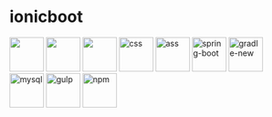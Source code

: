 # ionicboot

<img src="http://svgporn.com/logos/ionic.svg" width="60" height="60"/>
<img src="http://svgporn.com/logos/angular-icon.svg" width="60" height="60"/>
<img src="http://svgporn.com/logos/html-5.svg" width="60" height="60"/>
<img src="http://svgporn.com/logos/css-3.svg" width="60" height="60" alt="css"/>
<img src="http://svgporn.com/logos/sass.svg" width="60" height="60" alt="ass"/>
<img src="http://svgporn.com/logos/spring.svg" width="60" height="60" alt="spring-boot"/>
<img src="http://svgporn.com/logos/gradle.svg" width="60" height="60" alt="gradle-new"/>
<img src="http://svgporn.com/logos/mysql.svg" width="60" height="60" alt="mysql"/>
<img src="http://svgporn.com/logos/gulp.svg" width="60" height="60" alt="gulp"/>
<img src="http://svgporn.com/logos/npm.svg" width="60" height="60" alt="npm"/> 

